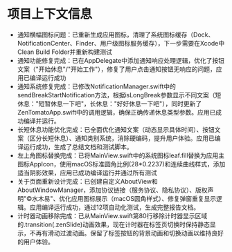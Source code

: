 # 项目上下文信息

- 通知横幅图标问题：已重新生成应用图标，清理了系统图标缓存（Dock、NotificationCenter、Finder、用户级图标服务缓存），下一步需要在Xcode中Clean Build Folder并重新构建测试
- 通知功能修复完成：已在AppDelegate中添加通知响应处理逻辑，优化了按钮文案（"开始休息"/"开始工作"），修复了用户点击通知按钮无响应的问题，应用已编译运行成功
- 通知系统修复完成：已修改NotificationManager.swift中的sendBreakStartNotification方法，根据isLongBreak参数显示不同文案（短休息："短暂休息一下吧"，长休息："好好休息一下吧"），同时更新了ZenTomatoApp.swift中的调用逻辑，确保正确传递休息类型参数。应用已成功编译并运行。
- 长短休息功能优化完成：已全面优化通知文案（动态显示具体时间）、按钮文案（区分长短休息）、通知类别系统，消除硬编码，提升用户体验。应用已编译运行成功，生成了总结文档和测试脚本。
- 左上角图标替换完成：已将MainView.swift中的系统图标leaf.fill替换为应用主图标AppIcon，使用macOS标准圆角比例(28*0.2237)和连续曲线样式，添加适当阴影效果，应用已成功编译运行并通过所有测试
- 关于页面重新设计完成：已创建自定义AboutView和AboutWindowManager，添加协议链接（服务协议、隐私协议）、版权声明"©️水木易"、优化应用图标展示（macOS圆角样式）、修复弹窗重复显示逻辑。应用编译运行成功，通过12项自动化测试，生成完整报告文档。
- 计时器动画移除完成：已从MainView.swift第80行移除计时器显示区域的.transition(.zenSlide)动画效果，现在计时器在标签页切换时保持静态显示，不再有滑动过渡动画。保留了标签按钮的背景动画和切换动画以维持良好的用户体验。
